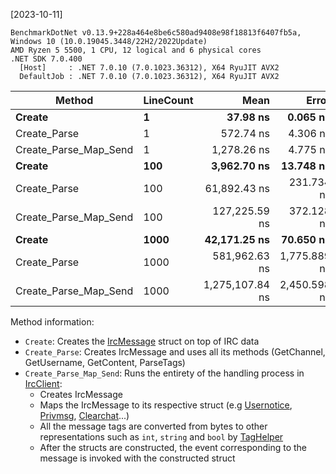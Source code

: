 [2023-10-11]
```
BenchmarkDotNet v0.13.9+228a464e8be6c580ad9408e98f18813f6407fb5a, Windows 10 (10.0.19045.3448/22H2/2022Update)
AMD Ryzen 5 5500, 1 CPU, 12 logical and 6 physical cores
.NET SDK 7.0.400
  [Host]     : .NET 7.0.10 (7.0.1023.36312), X64 RyuJIT AVX2
  DefaultJob : .NET 7.0.10 (7.0.1023.36312), X64 RyuJIT AVX2
```
| Method                | LineCount | Mean            | Error        | StdDev       | Allocated |
|---------------------- |---------- |----------------:|-------------:|-------------:|----------:|
| **Create**                | **1**         |        **37.98 ns** |     **0.065 ns** |     **0.058 ns** |         **-** |
| Create_Parse          | 1         |       572.74 ns |     4.306 ns |     4.028 ns |    1688 B |
| Create_Parse_Map_Send | 1         |     1,278.26 ns |     4.775 ns |     4.233 ns |    1536 B |
| **Create**                | **100**       |     **3,962.70 ns** |    **13.748 ns** |    **12.859 ns** |         **-** |
| Create_Parse          | 100       |    61,892.43 ns |   231.734 ns |   193.508 ns |  147208 B |
| Create_Parse_Map_Send | 100       |   127,225.59 ns |   372.128 ns |   348.089 ns |  126512 B |
| **Create**                | **1000**      |    **42,171.25 ns** |    **70.650 ns** |    **66.086 ns** |         **-** |
| Create_Parse          | 1000      |   581,962.63 ns | 1,775.889 ns | 1,661.168 ns | 1437545 B |
| Create_Parse_Map_Send | 1000      | 1,275,107.84 ns | 2,450.598 ns | 2,292.291 ns | 1298634 B |

Method information:
- `Create`: Creates the [IrcMessage](https://github.com/Foretack/MiniTwitch/blob/master/MiniTwitch.Irc/Internal/Models/IrcMessage.cs) struct on top of IRC data
- `Create_Parse`: Creates IrcMessage and uses all its methods (GetChannel, GetUsername, GetContent, ParseTags)
- `Create_Parse_Map_Send`: Runs the entirety of the handling process in [IrcClient](https://github.com/Foretack/MiniTwitch/blob/master/MiniTwitch.Irc/IrcClient.cs#L528):
	* Creates IrcMessage
	* Maps the IrcMessage to its respective struct (e.g [Usernotice](https://github.com/Foretack/MiniTwitch/blob/master/MiniTwitch.Irc/Models/Usernotice.cs), [Privmsg](https://github.com/Foretack/MiniTwitch/blob/master/MiniTwitch.Irc/Models/Privmsg.cs), [Clearchat](https://github.com/Foretack/MiniTwitch/blob/master/MiniTwitch.Irc/Models/ClearChat.cs)...)
	* All the message tags are converted from bytes to other representations such as `int`, `string` and `bool` by [TagHelper](https://github.com/Foretack/MiniTwitch/blob/master/MiniTwitch.Irc/Internal/Parsing/TagHelper.cs)
	* After the structs are constructed, the event corresponding to the message is invoked with the constructed struct